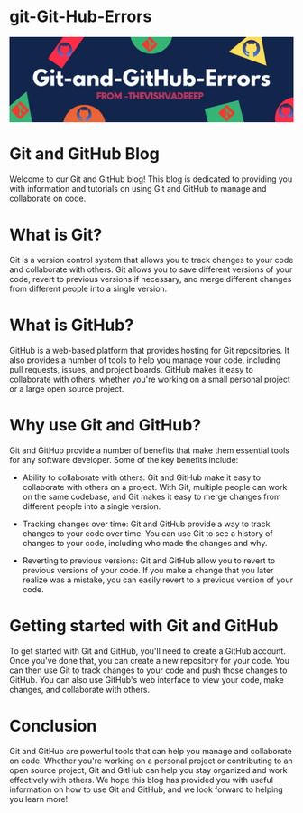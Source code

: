# git-Git-Hub-Errors

<img align="center" alt="Coding"  src="https://raw.githubusercontent.com/vishvadeep-chauhan/Git-and-GitHub-Errors/master/Colorful%20Shapes%20Header%20Banner.png">

# Git and GitHub Blog
 Welcome to our Git and GitHub blog! This blog is dedicated to providing you with information and tutorials on using Git and GitHub to manage and collaborate on code.

# What is Git?
 Git is a version control system that allows you to track changes to your code and collaborate with others. Git allows you to save different versions of your code, revert to previous versions if necessary, and merge different changes from different people into a single version.

# What is GitHub?
  GitHub is a web-based platform that provides hosting for Git repositories. It also provides a number of tools to help you manage your code, including pull requests,     issues, and project boards. GitHub makes it easy to collaborate with others, whether you're working on a small personal project or a large open source project.

# Why use Git and GitHub?
 Git and GitHub provide a number of benefits that make them essential tools for any software developer. Some of the key benefits include:

- Ability to collaborate with others: Git and GitHub make it easy to collaborate with others on a project. With Git, multiple people can work on the same codebase, and     Git makes it easy to merge changes from different people into a single version.

- Tracking changes over time: Git and GitHub provide a way to track changes to your code over time. You can use Git to see a history of changes to your code, including     who made the changes and why.

- Reverting to previous versions: Git and GitHub allow you to revert to previous versions of your code. If you make a change that you later realize was a mistake, you     can easily revert to a previous version of your code.

# Getting started with Git and GitHub
To get started with Git and GitHub, you'll need to create a GitHub account. Once you've done that, you can create a new repository for your code. You can then use Git to track changes to your code and push those changes to GitHub. You can also use GitHub's web interface to view your code, make changes, and collaborate with others.

# Conclusion
Git and GitHub are powerful tools that can help you manage and collaborate on code. Whether you're working on a personal project or contributing to an open source project, Git and GitHub can help you stay organized and work effectively with others. We hope this blog has provided you with useful information on how to use Git and GitHub, and we look forward to helping you learn more!
